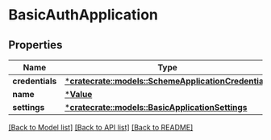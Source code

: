 # BasicAuthApplication

## Properties
Name | Type | Description | Notes
------------ | ------------- | ------------- | -------------
**credentials** | [***cratecrate::models::SchemeApplicationCredentials**](SchemeApplicationCredentials.md) |  | [optional] 
**name** | [***Value**](.md) |  | [optional] 
**settings** | [***cratecrate::models::BasicApplicationSettings**](BasicApplicationSettings.md) |  | [optional] 

[[Back to Model list]](../README.md#documentation-for-models) [[Back to API list]](../README.md#documentation-for-api-endpoints) [[Back to README]](../README.md)


